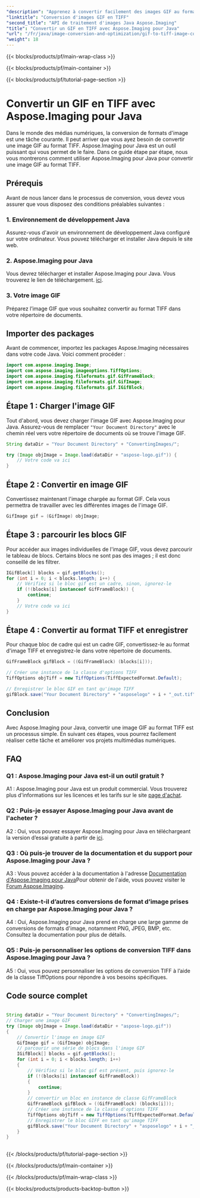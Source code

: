 ```yaml
---
"description": "Apprenez à convertir facilement des images GIF au format TIFF avec Aspose.Imaging pour Java. Ce guide étape par étape vous aidera à démarrer avec cet outil performant."
"linktitle": "Conversion d'images GIF en TIFF"
"second_title": "API de traitement d'images Java Aspose.Imaging"
"title": "Convertir un GIF en TIFF avec Aspose.Imaging pour Java"
"url": "/fr/java/image-conversion-and-optimization/gif-to-tiff-image-conversion/"
"weight": 18
---
```


{{< blocks/products/pf/main-wrap-class >}}

{{< blocks/products/pf/main-container >}}

{{< blocks/products/pf/tutorial-page-section >}}

# Convertir un GIF en TIFF avec Aspose.Imaging pour Java

Dans le monde des médias numériques, la conversion de formats d'image est une tâche courante. Il peut arriver que vous ayez besoin de convertir une image GIF au format TIFF. Aspose.Imaging pour Java est un outil puissant qui vous permet de le faire. Dans ce guide étape par étape, nous vous montrerons comment utiliser Aspose.Imaging pour Java pour convertir une image GIF au format TIFF.

## Prérequis

Avant de nous lancer dans le processus de conversion, vous devez vous assurer que vous disposez des conditions préalables suivantes :

### 1. Environnement de développement Java

Assurez-vous d'avoir un environnement de développement Java configuré sur votre ordinateur. Vous pouvez télécharger et installer Java depuis le site web.

### 2. Aspose.Imaging pour Java

Vous devrez télécharger et installer Aspose.Imaging pour Java. Vous trouverez le lien de téléchargement. [ici](https://releases.aspose.com/imaging/java/).

### 3. Votre image GIF

Préparez l’image GIF que vous souhaitez convertir au format TIFF dans votre répertoire de documents.

## Importer des packages

Avant de commencer, importez les packages Aspose.Imaging nécessaires dans votre code Java. Voici comment procéder :

```java
import com.aspose.imaging.Image;
import com.aspose.imaging.imageoptions.TiffOptions;
import com.aspose.imaging.fileformats.gif.GifFrameBlock;
import com.aspose.imaging.fileformats.gif.GifImage;
import com.aspose.imaging.fileformats.gif.IGifBlock;
```

## Étape 1 : Charger l'image GIF

Tout d'abord, vous devez charger l'image GIF avec Aspose.Imaging pour Java. Assurez-vous de remplacer `"Your Document Directory"` avec le chemin réel vers votre répertoire de documents où se trouve l'image GIF.

```java
String dataDir = "Your Document Directory" + "ConvertingImages/";

try (Image objImage = Image.load(dataDir + "aspose-logo.gif")) {
    // Votre code va ici
}
```

## Étape 2 : Convertir en image GIF

Convertissez maintenant l'image chargée au format GIF. Cela vous permettra de travailler avec les différentes images de l'image GIF.

```java
GifImage gif = (GifImage) objImage;
```

## Étape 3 : parcourir les blocs GIF

Pour accéder aux images individuelles de l'image GIF, vous devez parcourir le tableau de blocs. Certains blocs ne sont pas des images ; il est donc conseillé de les filtrer.

```java
IGifBlock[] blocks = gif.getBlocks();
for (int i = 0; i < blocks.length; i++) {
    // Vérifiez si le bloc gif est un cadre, sinon, ignorez-le
    if (!(blocks[i] instanceof GifFrameBlock)) {
        continue;
    }
    // Votre code va ici
}
```

## Étape 4 : Convertir au format TIFF et enregistrer

Pour chaque bloc de cadre qui est un cadre GIF, convertissez-le au format d'image TIFF et enregistrez-le dans votre répertoire de documents.

```java
GifFrameBlock gifBlock = ((GifFrameBlock) (blocks[i]));

// Créer une instance de la classe d'options TIFF
TiffOptions objTiff = new TiffOptions(TiffExpectedFormat.Default);

// Enregistrer le bloc GIF en tant qu'image TIFF
gifBlock.save("Your Document Directory" + "asposelogo" + i + "_out.tif", objTiff);
```

## Conclusion

Avec Aspose.Imaging pour Java, convertir une image GIF au format TIFF est un processus simple. En suivant ces étapes, vous pourrez facilement réaliser cette tâche et améliorer vos projets multimédias numériques.

## FAQ

### Q1 : Aspose.Imaging pour Java est-il un outil gratuit ?

A1 : Aspose.Imaging pour Java est un produit commercial. Vous trouverez plus d'informations sur les licences et les tarifs sur le site [page d'achat](https://purchase.aspose.com/buy).

### Q2 : Puis-je essayer Aspose.Imaging pour Java avant de l'acheter ?

A2 : Oui, vous pouvez essayer Aspose.Imaging pour Java en téléchargeant la version d’essai gratuite à partir de [ici](https://releases.aspose.com/).

### Q3 : Où puis-je trouver de la documentation et du support pour Aspose.Imaging pour Java ?

A3 : Vous pouvez accéder à la documentation à l'adresse [Documentation d'Aspose.Imaging pour Java](https://reference.aspose.com/imaging/java/)Pour obtenir de l'aide, vous pouvez visiter le [Forum Aspose.Imaging](https://forum.aspose.com/).

### Q4 : Existe-t-il d’autres conversions de format d’image prises en charge par Aspose.Imaging pour Java ?

A4 : Oui, Aspose.Imaging pour Java prend en charge une large gamme de conversions de formats d'image, notamment PNG, JPEG, BMP, etc. Consultez la documentation pour plus de détails.

### Q5 : Puis-je personnaliser les options de conversion TIFF dans Aspose.Imaging pour Java ?

A5 : Oui, vous pouvez personnaliser les options de conversion TIFF à l’aide de la classe TiffOptions pour répondre à vos besoins spécifiques.



## Code source complet
```java
		
String dataDir = "Your Document Directory" + "ConvertingImages/";
// Charger une image GIF
try (Image objImage = Image.load(dataDir + "aspose-logo.gif"))
{
	// Convertir l'image en image GIF
	GifImage gif = (GifImage) objImage;
	// parcourir une série de blocs dans l'image GIF
	IGifBlock[] blocks = gif.getBlocks();
	for (int i = 0; i < blocks.length; i++)
	{
		// Vérifiez si le bloc gif est présent, puis ignorez-le
		if (!(blocks[i] instanceof GifFrameBlock))
		{
			continue;
		}
		// convertir un bloc en instance de classe GifFrameBlock
		GifFrameBlock gifBlock = ((GifFrameBlock) (blocks[i]));
		// Créer une instance de la classe d'options TIFF
		TiffOptions objTiff = new TiffOptions(TiffExpectedFormat.Default);
		// Enregistrer le bloc GIFF en tant qu'image TIFF
		gifBlock.save("Your Document Directory" + "asposelogo" + i + "_out.tif", objTiff);
	}
}
		
```

{{< /blocks/products/pf/tutorial-page-section >}}

{{< /blocks/products/pf/main-container >}}

{{< /blocks/products/pf/main-wrap-class >}}

{{< blocks/products/products-backtop-button >}}